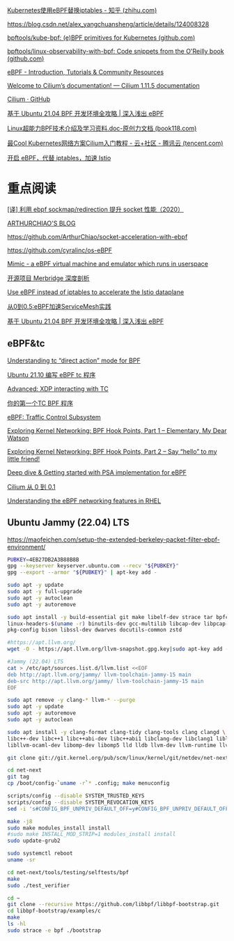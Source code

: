 [Kubernetes使用eBPF替换iptables - 知乎 (zhihu.com)](https://zhuanlan.zhihu.com/p/137960916)

https://blog.csdn.net/alex_yangchuansheng/article/details/124008328

[bpftools/kube-bpf: (e)BPF primitives for Kubernetes (github.com)](https://github.com/bpftools/kube-bpf)

[bpftools/linux-observability-with-bpf: Code snippets from the O'Reilly book (github.com)](https://github.com/bpftools/linux-observability-with-bpf)

[eBPF - Introduction, Tutorials & Community Resources](https://ebpf.io/zh-cn/)

[Welcome to Cilium’s documentation! — Cilium 1.11.5 documentation](https://docs.cilium.io/en/v1.11/)

[Cilium · GitHub](https://github.com/cilium)

[基于 Ubuntu 21.04 BPF 开发环境全攻略 | 深入浅出 eBPF](https://www.ebpf.top/post/ubuntu_2104_bpf_env/)

[Linux超能力BPF技术介绍及学习资料.doc-原创力文档 (book118.com)](https://max.book118.com/html/2021/0328/5214032221003204.shtm)

[最Cool Kubernetes网络方案Cilium入门教程 - 云+社区 - 腾讯云 (tencent.com)](https://cloud.tencent.com/developer/article/1626943)


[开启 eBPF，代替 iptables，加速 Istio](https://baijiahao.baidu.com/s?id=1726604684964173717&wfr=spider&for=pc)

# 重点阅读
[[译] 利用 ebpf sockmap/redirection 提升 socket 性能（2020）](https://arthurchiao.art/blog/socket-acceleration-with-ebpf-zh/)

[ARTHURCHIAO'S BLOG](https://arthurchiao.art/articles-zh/)

https://github.com/ArthurChiao/socket-acceleration-with-ebpf

https://github.com/cyralinc/os-eBPF

[Mimic - a eBPF virtual machine and emulator which runs in userspace](https://golangrepo.com/repo/dylandreimerink-mimic)

[开源项目 Merbridge 深度剖析](https://zhuanlan.zhihu.com/p/506625295)

[Use eBPF instead of iptables
to accelerate the Istio
dataplane](https://events.istio.io/istiocon-2022/slides/b6-ebpf-iptables.pdf)

[从0到0.5:eBPF加速ServiceMesh实践](http://elssm.top/2022/02/28/%E4%BB%8E0%E5%88%B00-5-eBPF%E5%8A%A0%E9%80%9FServiceMesh%E5%AE%9E%E8%B7%B5/)

[基于 Ubuntu 21.04 BPF 开发环境全攻略 | 深入浅出 eBPF](https://www.ebpf.top/post/ubuntu_2104_bpf_env/)

## eBPF&tc

[Understanding tc “direct action” mode for BPF](https://arthurchiao.art/blog/understanding-tc-da-mode-zh/)

[Ubuntu 21.10 编写 eBPF tc 程序](https://alenliu.blog.csdn.net/article/details/125754880)

[Advanced: XDP interacting with TC](https://github.com/xdp-project/xdp-tutorial/blob/master/advanced01-xdp-tc-interact/README.org)

[你的第一个TC BPF 程序](https://cloud.tencent.com/developer/article/1626377)

[eBPF: Traffic Control Subsystem](https://blog.51cto.com/u_15703183/5464446)

[Exploring Kernel Networking: BPF Hook Points, Part 1 – Elementary, My Dear Watson](https://blog.stackpath.com/bpf-hook-points-part-1/)

[Exploring Kernel Networking: BPF Hook Points, Part 2 – Say “hello” to my little friend!](https://blog.stackpath.com/bpf-hook-points-part-2/)

[Deep dive & Getting started with PSA implementation for eBPF](https://opennetworking.org/wp-content/uploads/2022/05/Deep-Dive-Getting-Started-with-PSA-Implementation-for-eBFP-Final-Slide-Deck.pdf)

[Cilium 从 0 到 0.1](https://domc.me/2021/10/17/cilium_0_to_0_1/)

[Understanding the eBPF networking features in RHEL](https://access.redhat.com/documentation/en-us/red_hat_enterprise_linux/8/html/configuring_and_managing_networking/assembly_understanding-the-ebpf-features-in-rhel_configuring-and-managing-networking#doc-wrapper)

## Ubuntu Jammy (22.04) LTS

https://maofeichen.com/setup-the-extended-berkeley-packet-filter-ebpf-environment/

```bash
PUBKEY=4EB27DB2A3B88B8B
gpg --keyserver keyserver.ubuntu.com --recv "${PUBKEY}"
gpg --export --armor "${PUBKEY}" | apt-key add -

sudo apt -y update
sudo apt -y full-upgrade
sudo apt -y autoclean
sudo apt -y autoremove

sudo apt install -y build-essential git make libelf-dev strace tar bpfcc-tools \
linux-headers-$(uname -r) binutils-dev gcc-multilib libcap-dev libpcap-dev flex \
pkg-config bison libssl-dev dwarves docutils-common zstd

#https://apt.llvm.org/
wget -O - https://apt.llvm.org/llvm-snapshot.gpg.key|sudo apt-key add -

#Jammy (22.04) LTS
cat > /etc/apt/sources.list.d/llvm.list <<EOF
deb http://apt.llvm.org/jammy/ llvm-toolchain-jammy-15 main
deb-src http://apt.llvm.org/jammy/ llvm-toolchain-jammy-15 main
EOF

sudo apt remove -y clang-* llvm-* --purge
sudo apt -y update
sudo apt -y autoremove
sudo apt -y autoclean

sudo apt install -y clang-format clang-tidy clang-tools clang clangd \
libc++-dev libc++1 libc++abi-dev libc++abi1 libclang-dev libclang1 liblldb-dev \
libllvm-ocaml-dev libomp-dev libomp5 lld lldb llvm-dev llvm-runtime llvm python3-clang

git clone git://git.kernel.org/pub/scm/linux/kernel/git/netdev/net-next.git --depth=1 -b v5.19

cd net-next
git tag
cp /boot/config-`uname -r`* .config; make menuconfig

scripts/config --disable SYSTEM_TRUSTED_KEYS
scripts/config --disable SYSTEM_REVOCATION_KEYS
sed -i 's#CONFIG_BPF_UNPRIV_DEFAULT_OFF=y#CONFIG_BPF_UNPRIV_DEFAULT_OFF=n#g' .config

make -j8
sudo make modules_install install
#sudo make INSTALL_MOD_STRIP=1 modules_install install
sudo update-grub2

sudo systemctl reboot
uname -sr

cd net-next/tools/testing/selftests/bpf
make
sudo ./test_verifier

cd ~
git clone --recursive https://github.com/libbpf/libbpf-bootstrap.git
cd libbpf-bootstrap/examples/c
make
ls -hl
sudo strace -e bpf ./bootstrap
```

